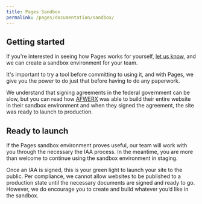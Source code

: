 ```yaml
---
title: Pages Sandbox
permalink: /pages/documentation/sandbox/
---
```

## Getting started

If you're interested in seeing how Pages works for yourself, [let us know](/contact/), and we can create a sandbox
environment for your team.

It's important to try a tool before committing to using it, and with Pages, we give you the power to do just that before
having to do any paperwork.

We understand that signing agreements in the federal government can be slow, but you can read how
[AFWERX](/pages/success-stories/#afwerx) was able to build their entire website in their sandbox environment and when
they signed the agreement, the site was ready to launch to production.

## Ready to launch

If the Pages sandbox environment proves useful, our team will work with you through the necessary the IAA process. In
the meantime, you are more than welcome to continue using the sandbox environment in staging.

Once an IAA is signed, this is your green light to launch your site to the public. Per compliance, we cannot allow
websites to be published to a production state until the necessary documents are signed and ready to go. However, we do
encourage you to create and build whatever you’d like in the sandbox.
